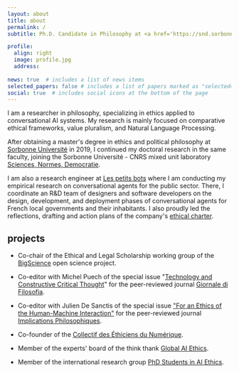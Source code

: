 ```yaml
---
layout: about
title: about
permalink: /
subtitle: Ph.D. Candidate in Philosophy at <a href='https://snd.sorbonne-universite.fr/giada-pistilli/'>Sorbonne Université</a>.

profile:
  align: right
  image: profile.jpg
  address: 
    
news: true  # includes a list of news items
selected_papers: false # includes a list of papers marked as "selected={true}"
social: true  # includes social icons at the bottom of the page
---
```


I am a researcher in philosophy, specializing in ethics applied to conversational AI systems. My research is mainly focused on comparative ethical frameworks, value pluralism, and Natural Language Processing.

After obtaining a master's degree in ethics and political philosophy at [Sorbonne Université](https://lettres.sorbonne-universite.fr) in 2019, I continued my doctoral research in the same faculty, joining the Sorbonne Université - CNRS mixed unit laboratory [Sciences, Normes, Democratie](https://snd.sorbonne-universite.fr/). 

I am also a research engineer at [Les petits bots](https://lespetitsbots.com) where I am conducting my empirical research on conversational agents for the public sector. There, I coordinate an R&D team of designers and software developers on the design, development, and deployment phases of conversational agents for French local governments and their inhabitants. I also proudly led the reflections, drafting and action plans of the company's [ethical charter](https://lespetitsbots.com/charte-ethique).

## projects

* Co-chair of the Ethical and Legal Scholarship working group of the [BigScience](https://bigscience.huggingface.co) open science project.

* Co-editor with Michel Puech of the special issue "[Technology and Constructive Critical Thought](https://mimesisjournals.com/ojs/index.php/giornale-filosofia/call-for-abstract)" for the peer-reviewed journal [Giornale di Filosofia](https://mimesisjournals.com/ojs/index.php/giornale-filosofia/index).

* Co-editor with Julien De Sanctis of the special issue ["For an Ethics of the Human-Machine Interaction"](https://www.implications-philosophiques.org/aac-pour-une-ethique-de-linteraction-humain-machine/) for the peer-reviewed journal [Implications Philosophiques](https://www.implications-philosophiques.org/).

* Co-founder of the [Collectif des Éthiciens du Numérique](https://ethiquenum.fr/).

* Member of the experts' board of the think thank [Global AI Ethics](https://globalethics.ai/about-us/).

* Member of the international research group [PhD Students in AI Ethics](https://phdaiethics.com).